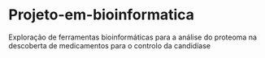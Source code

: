 ﻿# Projeto-em-bioinformatica

Exploração de ferramentas bioinformáticas para a análise do proteoma na descoberta de medicamentos para o controlo da candidíase
